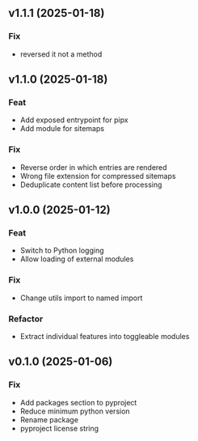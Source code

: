 ## v1.1.1 (2025-01-18)

### Fix

- reversed it not a method

## v1.1.0 (2025-01-18)

### Feat

- Add exposed entrypoint for pipx
- Add module for sitemaps

### Fix

- Reverse order in which entries are rendered
- Wrong file extension for compressed sitemaps
- Deduplicate content list before processing

## v1.0.0 (2025-01-12)

### Feat

- Switch to Python logging
- Allow loading of external modules

### Fix

- Change utils import to named import

### Refactor

- Extract individual features into toggleable modules

## v0.1.0 (2025-01-06)

### Fix

- Add packages section to pyproject
- Reduce minimum python version
- Rename package
- pyproject license string
